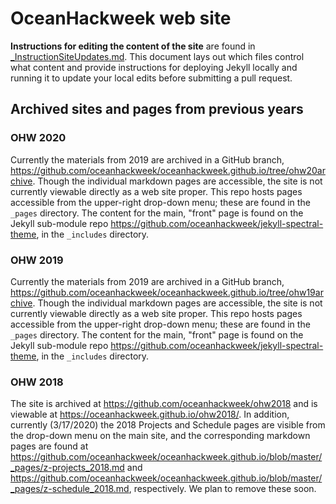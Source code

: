 # OceanHackweek web site

**Instructions for editing the content of the site** are found in [_InstructionSiteUpdates.md](_InstructionSiteUpdates.md). This document lays out which files control what content and provide instructions for deploying Jekyll locally and running it to update your local edits before submitting a pull request.

## Archived sites and pages from previous years

### OHW 2020

Currently the materials from 2019 are archived in a GitHub branch, https://github.com/oceanhackweek/oceanhackweek.github.io/tree/ohw20archive. Though the individual markdown pages are accessible, the site is not currently viewable directly as a web site proper. This repo hosts pages accessible from the upper-right drop-down menu; these are found in the `_pages` directory. The content for the main, "front" page is found on the Jekyll sub-module repo https://github.com/oceanhackweek/jekyll-spectral-theme, in the `_includes` directory.

### OHW 2019

Currently the materials from 2019 are archived in a GitHub branch, https://github.com/oceanhackweek/oceanhackweek.github.io/tree/ohw19archive. Though the individual markdown pages are accessible, the site is not currently viewable directly as a web site proper. This repo hosts pages accessible from the upper-right drop-down menu; these are found in the `_pages` directory. The content for the main, "front" page is found on the Jekyll sub-module repo https://github.com/oceanhackweek/jekyll-spectral-theme, in the `_includes` directory.

### OHW 2018

The site is archived at https://github.com/oceanhackweek/ohw2018 and is viewable at https://oceanhackweek.github.io/ohw2018/. In addition, currently (3/17/2020) the 2018 Projects and Schedule pages are visible from the drop-down menu on the main site, and the corresponding markdown pages are found at https://github.com/oceanhackweek/oceanhackweek.github.io/blob/master/_pages/z-projects_2018.md and https://github.com/oceanhackweek/oceanhackweek.github.io/blob/master/_pages/z-schedule_2018.md, respectively. We plan to remove these soon.
